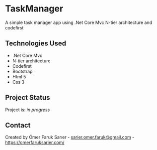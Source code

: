 # TaskManager
A simple task manager app using .Net Core Mvc  N-tier architecture and codefirst

## Technologies Used
- .Net Core Mvc
- N-tier architecture
- Codefirst
- Bootstrap
- Html 5 
- Css 3 

## Project Status
Project is: _in progress_

## Contact
Created by Ömer Faruk Sarıer - sarier.omer.faruk@gmail.com - https://omerfaruksarier.com/
